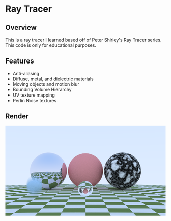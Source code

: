# Ray Tracer

## Overview
This is a ray tracer I learned based off of Peter Shirley's Ray Tracer series. This code is only for educational purposes. 

## Features
- Anti-aliasing
- Diffuse, metal, and dielectric materials
- Moving objects and motion blur
- Bounding Volume Hierarchy
- UV texture mapping
- Perlin Noise textures

## Render
![alt text](https://github.com/Dandoko/ray_tracer/blob/master/images/render.png?raw=true)
